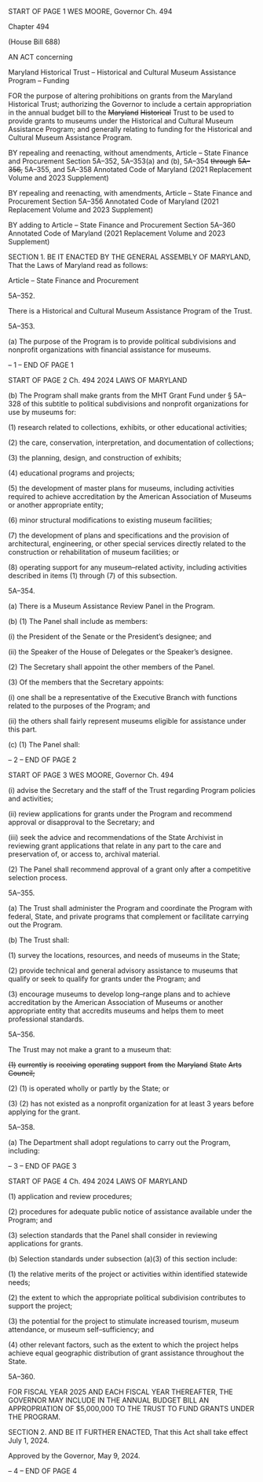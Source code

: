 START OF PAGE 1
WES MOORE, Governor Ch. 494

Chapter 494

(House Bill 688)

AN ACT concerning

Maryland Historical Trust – Historical and Cultural Museum Assistance
Program – Funding

FOR the purpose of altering prohibitions on grants from the Maryland Historical Trust;
authorizing the Governor to include a certain appropriation in the annual budget bill
to the ~~Maryland~~ ~~Historical~~ Trust to be used to provide grants to museums under the
Historical and Cultural Museum Assistance Program; and generally relating to
funding for the Historical and Cultural Museum Assistance Program.

BY repealing and reenacting, without amendments,
Article – State Finance and Procurement
Section 5A–352, 5A–353(a) and (b), 5A–354 ~~through~~ ~~5A–356,~~ 5A–355, and 5A–358
Annotated Code of Maryland
(2021 Replacement Volume and 2023 Supplement)

BY repealing and reenacting, with amendments,
Article – State Finance and Procurement
Section 5A–356
Annotated Code of Maryland
(2021 Replacement Volume and 2023 Supplement)

BY adding to
Article – State Finance and Procurement
Section 5A–360
Annotated Code of Maryland
(2021 Replacement Volume and 2023 Supplement)

SECTION 1. BE IT ENACTED BY THE GENERAL ASSEMBLY OF MARYLAND,
That the Laws of Maryland read as follows:

Article – State Finance and Procurement

5A–352.

There is a Historical and Cultural Museum Assistance Program of the Trust.

5A–353.

(a) The purpose of the Program is to provide political subdivisions and nonprofit
organizations with financial assistance for museums.

– 1 –
END OF PAGE 1

START OF PAGE 2
Ch. 494 2024 LAWS OF MARYLAND

(b) The Program shall make grants from the MHT Grant Fund under § 5A–328
of this subtitle to political subdivisions and nonprofit organizations for use by museums for:

(1) research related to collections, exhibits, or other educational activities;

(2) the care, conservation, interpretation, and documentation of collections;

(3) the planning, design, and construction of exhibits;

(4) educational programs and projects;

(5) the development of master plans for museums, including activities
required to achieve accreditation by the American Association of Museums or another
appropriate entity;

(6) minor structural modifications to existing museum facilities;

(7) the development of plans and specifications and the provision of
architectural, engineering, or other special services directly related to the construction or
rehabilitation of museum facilities; or

(8) operating support for any museum–related activity, including activities
described in items (1) through (7) of this subsection.

5A–354.

(a) There is a Museum Assistance Review Panel in the Program.

(b) (1) The Panel shall include as members:

(i) the President of the Senate or the President’s designee; and

(ii) the Speaker of the House of Delegates or the Speaker’s designee.

(2) The Secretary shall appoint the other members of the Panel.

(3) Of the members that the Secretary appoints:

(i) one shall be a representative of the Executive Branch with
functions related to the purposes of the Program; and

(ii) the others shall fairly represent museums eligible for assistance
under this part.

(c) (1) The Panel shall:

– 2 –
END OF PAGE 2

START OF PAGE 3
WES MOORE, Governor Ch. 494

(i) advise the Secretary and the staff of the Trust regarding
Program policies and activities;

(ii) review applications for grants under the Program and
recommend approval or disapproval to the Secretary; and

(iii) seek the advice and recommendations of the State Archivist in
reviewing grant applications that relate in any part to the care and preservation of, or
access to, archival material.

(2) The Panel shall recommend approval of a grant only after a competitive
selection process.

5A–355.

(a) The Trust shall administer the Program and coordinate the Program with
federal, State, and private programs that complement or facilitate carrying out the
Program.

(b) The Trust shall:

(1) survey the locations, resources, and needs of museums in the State;

(2) provide technical and general advisory assistance to museums that
qualify or seek to qualify for grants under the Program; and

(3) encourage museums to develop long–range plans and to achieve
accreditation by the American Association of Museums or another appropriate entity that
accredits museums and helps them to meet professional standards.

5A–356.

The Trust may not make a grant to a museum that:

~~(1)~~ ~~currently~~ ~~is~~ ~~receiving~~ ~~operating~~ ~~support~~ ~~from~~ ~~the~~ ~~Maryland~~ ~~State~~ ~~Arts~~
~~Council;~~

(2) (1) is operated wholly or partly by the State; or

(3) (2) has not existed as a nonprofit organization for at least 3 years
before applying for the grant.

5A–358.

(a) The Department shall adopt regulations to carry out the Program, including:

– 3 –
END OF PAGE 3

START OF PAGE 4
Ch. 494 2024 LAWS OF MARYLAND

(1) application and review procedures;

(2) procedures for adequate public notice of assistance available under the
Program; and

(3) selection standards that the Panel shall consider in reviewing
applications for grants.

(b) Selection standards under subsection (a)(3) of this section include:

(1) the relative merits of the project or activities within identified statewide
needs;

(2) the extent to which the appropriate political subdivision contributes to
support the project;

(3) the potential for the project to stimulate increased tourism, museum
attendance, or museum self–sufficiency; and

(4) other relevant factors, such as the extent to which the project helps
achieve equal geographic distribution of grant assistance throughout the State.

5A–360.

FOR FISCAL YEAR 2025 AND EACH FISCAL YEAR THEREAFTER, THE
GOVERNOR MAY INCLUDE IN THE ANNUAL BUDGET BILL AN APPROPRIATION OF
$5,000,000 TO THE TRUST TO FUND GRANTS UNDER THE PROGRAM.

SECTION 2. AND BE IT FURTHER ENACTED, That this Act shall take effect July
1, 2024.

Approved by the Governor, May 9, 2024.

– 4 –
END OF PAGE 4